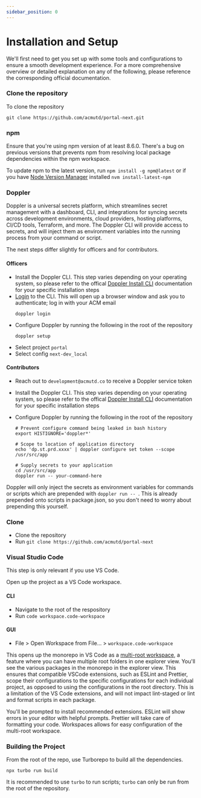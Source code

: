 ```yaml
---
sidebar_position: 0
---
```


# Installation and Setup

We'll first need to get you set up with some tools and configurations to ensure a smooth development experience. For a more comprehensive overview or detailed explanation on any of the following, please reference the corresponding official documentation.

### Clone the repository

To clone the repository

```
git clone https://github.com/acmutd/portal-next.git
```

### npm

Ensure that you're using npm version of at least 8.6.0. There's a bug on previous versions that prevents npm from resolving local package dependencies within the npm workspace.

To update npm to the latest version, run `npm install -g npm@latest` or if you have [Node Version Manager](https://github.com/nvm-sh/nvm) installed `nvm install-latest-npm`

### Doppler

Doppler is a universal secrets platform, which streamlines secret management with a dashboard, CLI, and integrations for syncing secrets across development environments, cloud providers, hosting platforms, CI/CD tools, Terraform, and more. The Doppler CLI will provide access to secrets, and will inject them as environment variables into the running process from your command or script.

The next steps differ slightly for officers and for contributors.

#### Officers

- Install the Doppler CLI. This step varies depending on your operating system, so please refer to the offical [Doppler Install CLI](https://docs.doppler.com/docs/install-cli#installation) documentation for your specific installation steps
- [Login](https://docs.doppler.com/docs/install-cli#authentication) to the CLI. This will open up a browser window and ask you to authenticate; log in with your ACM email
  ```
  doppler login
  ```
- Configure Doppler by running the following in the root of the repository
  ```
  doppler setup
  ```
- Select project `portal`
- Select config `next-dev_local`

#### Contributors

- Reach out to `development@acmutd.co` to receive a Doppler service token
- Install the Doppler CLI. This step varies depending on your operating system, so please refer to the offical [Doppler Install CLI](https://docs.doppler.com/docs/install-cli#installation) documentation for your specific installation steps
- Configure Doppler by running the following in the root of the repository

  ```
  # Prevent configure command being leaked in bash history
  export HISTIGNORE='doppler*'

  # Scope to location of application directory
  echo 'dp.st.prd.xxxx' | doppler configure set token --scope /usr/src/app

  # Supply secrets to your application
  cd /usr/src/app
  doppler run -- your-command-here
  ```

Doppler will only inject the secrets as environment variables for commands or scripts which are prepended with `doppler run -- `. This is already prepended onto scripts in package.json, so you don't need to worry about prepending this yourself.

### Clone

- Clone the repository
- Run `git clone https://github.com/acmutd/portal-next`

### Visual Studio Code

This step is only relevant if you use VS Code.

Open up the project as a VS Code workspace.

#### CLI

- Navigate to the root of the respository
- Run `code workspace.code-workspace`

#### GUI

- File > Open Workspace from File... > `workspace.code-workspace`

This opens up the monorepo in VS Code as a [multi-root workspace](https://code.visualstudio.com/docs/editor/multi-root-workspaces), a feature where you can have multiple root folders in one explorer view. You'll see the various packages in the monorepo in the explorer view. This ensures that compatible VSCode extensions, such as ESLint and Prettier, scope their configurations to the specific configurations for each individual project, as opposed to using the configurations in the root directory. This is a limitation of the VS Code extensions, and will not impact lint-staged or lint and format scripts in each package.

You'll be prompted to install recommended extensions. ESLint will show errors in your editor with helpful prompts. Prettier will take care of formatting your code. Workspaces allows for easy configuration of the multi-root workspace.

### Building the Project

From the root of the repo, use Turborepo to build all the dependencies.

```
npx turbo run build
```

It is recommended to use `turbo` to run scripts; `turbo` can only be run from the root of the repository.
